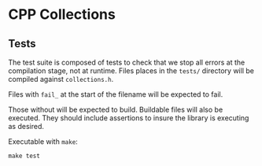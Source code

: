 
# CPP Collections




## Tests

The test suite is composed of tests to check that we stop all errors at the compilation stage, not at runtime.
Files places in the `tests/` directory will be compiled against `collections.h`.

Files with `fail_` at the start of the filename will be expected to fail.

Those without will be expected to build.
Buildable files will also be executed.
They should include assertions to insure the library is executing as desired.


Executable with `make`:
```
make test
```



